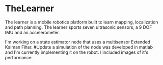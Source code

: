 # TheLearner
The learner is a mobile robotics platform built to learn mapping, localization and path planning. The learner sports seven ultrasonic sensors, a 9 DOF IMU and an accelerometer.

I'm working on a state estimator node that uses a multisensor Extended Kalman Filter.
#Update a simulation of the node was developed in matlab and I'm currently implementing it on the robot. I included images of it's performance.
